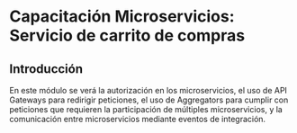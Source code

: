 # Capacitación Microservicios: Servicio de carrito de compras

## Introducción

En este módulo se verá la autorización en los microservicios, el uso de API Gateways para redirigir peticiones, el uso de Aggregators para cumplir con peticiones que requieren la participación de múltiples microservicios, y la comunicación entre microservicios mediante eventos de integración.
